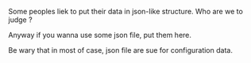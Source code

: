 Some peoples liek to put their data in json-like structure. Who are we to judge ? 

Anyway if you wanna use some json file, put them here.

Be wary that in most of case, json file are sue for configuration data.